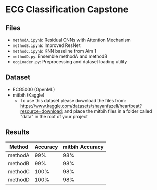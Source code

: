 # ECG Classification Capstone

## Files

- `methodA.ipynb`: Residual CNNs with Attention Mechanism
- `methodB.ipynb`: Improved ResNet
- `methodC.ipynb`: KNN baseline from Aim 1
- `methodD.py`: Ensemble methodA and methodB
- `ecgLoader.py`: Preprocessing and dataset loading utility

## Dataset

- ECG5000 (OpenML)
- mitbih (Kaggle)
  - To use this dataset please download the files from: https://www.kaggle.com/datasets/shayanfazeli/heartbeat?resource=download; and place the mitbih files in a folder called "data" in the root of your project

## Results

| Method  | Accuracy | mitbih Accuracy |
| ------- | -------- | --------------- |
| methodA | 99%      | 98%             |
| methodB | 99%      | 98%             |
| methodC | 100%     | 98%             |
| methodD | 100%     | 98%             |
